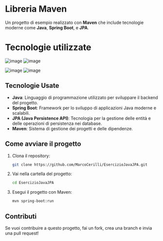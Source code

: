 

# Libreria Maven

Un progetto di esempio realizzato con **Maven** che include tecnologie moderne come **Java**, **Spring Boot**, e **JPA**.
# Tecnologie utilizzate
![image](https://github.com/user-attachments/assets/2f67aaad-b88b-40c1-a4f5-330e44361361) ![image](https://github.com/user-attachments/assets/96d26cc0-80d2-41cc-876f-8e951fcce3c9)



![image](https://github.com/user-attachments/assets/a9db36c7-7852-4bb0-a612-08aac7276a16) ![image](https://github.com/user-attachments/assets/ff5a175c-bf83-443a-891b-5034bcee064c)






## Tecnologie Usate

- **Java**: Linguaggio di programmazione utilizzato per sviluppare il backend del progetto.
- **Spring Boot**: Framework per lo sviluppo di applicazioni Java moderne e scalabili.
- **JPA (Java Persistence API)**: Tecnologia per la gestione delle entità e delle operazioni di persistenza nei database.
- **Maven**: Sistema di gestione dei progetti e delle dipendenze.

## Come avviare il progetto

1. Clona il repository:

    ```bash
    git clone https://github.com/MarcoCerilli/EsercizioJavaJPA.git
    ```

2. Vai nella cartella del progetto:

    ```bash
    cd EsercizioJavaJPA
    ```

3. Esegui il progetto con Maven:

    ```bash
    mvn spring-boot:run
    ```

## Contributi

Se vuoi contribuire a questo progetto, fai un fork, crea una branch e invia una pull request!

